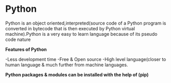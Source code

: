 # Python

Python is an object oriented,interpreted(source code of a Python program is converted in bytecode that is then executed by Python virtual machine).Python is a very easy to learn language because of its pseudo code nature

**Features of Python**

-Less development time
-Free & Open source
-High level language(closer to human language & much further from machine languages.


**Python packages & modules can be installed with the help of (pip)**
